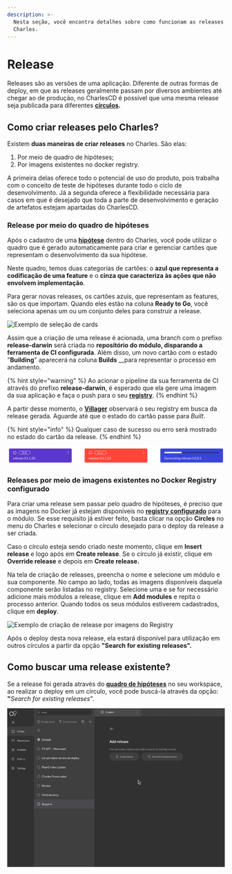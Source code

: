 ```yaml
---
description: >-
  Nesta seção, você encontra detalhes sobre como funcionam as releases no
  Charles.
---
```


# Release

Releases são as versões de uma aplicação. Diferente de outras formas de deploy, em que as releases geralmente passam por diversos ambientes até chegar ao de produção, no CharlesCD é possível que uma mesma release seja publicada para diferentes [**círculos**](circulos.md)**.**

## Como criar releases pelo Charles?

Existem **duas maneiras de criar releases** no Charles. São elas:

1. Por meio de quadro de hipóteses;
2. Por imagens existentes no docker registry.

A primeira delas oferece todo o potencial de uso do produto, pois trabalha com o conceito de teste de hipóteses durante todo o ciclo de desenvolvimento. Já a segunda oferece a flexibilidade necessária para casos em que é desejado que toda a parte de desenvolvimento e geração de artefatos estejam apartadas do CharlesCD.

### Release por meio do quadro de hipóteses

Após o cadastro de uma [**hipótese**](hipotese.md) dentro do Charles, você pode utilizar o quadro que é gerado automaticamente para criar e gerenciar cartões que representam o desenvolvimento da sua hipótese.

Neste quadro, temos duas categorias de cartões: o **azul que representa a codificação de uma feature** e o **cinza que caracteriza às ações que não envolvem implementação**.

Para gerar novas releases, os cartões azuis, que representam as features, são os que importam. Quando eles estão na coluna **Ready to Go**, você seleciona apenas um ou um conjunto deles para construir a release.

![Exemplo de sele&#xE7;&#xE3;o de cards](../.gitbook/assets/gerando-release-board-1-%20%281%29%20%281%29.gif)

Assim que a criação de uma release é acionada, uma branch com o prefixo **release-darwin** será criada no **repositório do módulo, disparando a ferramenta de CI configurada**. Além disso, um novo cartão com o estado "**Building**" aparecerá na coluna **Builds** \_\_para representar o processo em andamento.

{% hint style="warning" %}
Ao acionar o pipeline da sua ferramenta de CI através do prefixo **release-darwin**, é esperado que ela gere uma imagem da sua aplicação e faça o push para o seu [**registry**](../primeiros-passos/definindo-workspace/docker-registry.md).
{% endhint %}

A partir desse momento, o [**Villager**](https://github.com/ZupIT/charlescd/tree/master/villager) observará o seu registry em busca da release gerada. Aguarde até que o estado do cartão passe para _Built_.

{% hint style="info" %}
Qualquer caso de sucesso ou erro será mostrado no estado do cartão da release.
{% endhint %}

![Exemplo de como aparecem os status das releases](../.gitbook/assets/builts%20%281%29.png)

### **Releases por meio de imagens existentes no Docker Registry configurado**

Para criar uma release sem passar pelo quadro de hipóteses, é preciso que as imagens no Docker já estejam disponíveis no [**registry configurado**](../primeiros-passos/definindo-workspace/docker-registry.md) para o módulo. Se esse requisito já estiver feito, basta clicar na opção **Circles** no menu do Charles e selecionar o círculo desejado para o deploy da release a ser criada.

Caso o círculo esteja sendo criado neste momento, clique em **Insert release** e logo após em **Create release**. Se o círculo já existir, clique em **Override release** e depois em **Create release.**

Na tela de criação de releases, preencha o nome e selecione um módulo e sua componente. No campo ao lado, todas as imagens disponíveis daquela componente serão listadas no registry. Selecione uma e se for necessário adicione mais módulos a release, clique em **Add modules** e repita o processo anterior. Quando todos os seus módulos estiverem cadastrados, clique em **deploy**.

![Exemplo de cria&#xE7;&#xE3;o de release por imagens do Registry](../.gitbook/assets/releases-por-meio-de-imagens-existentes%20%282%29.gif)

Após o deploy desta nova release, ela estará disponível para utilização em outros círculos a partir da opção **"Search for existing releases".**

## Como buscar uma release existente?

Se a release foi gerada através do [**quadro de hipóteses**](hipotese.md#gestao-do-board) no seu workspace, ao realizar o deploy em um círculo, você pode buscá-la através da opção: **"**_Search for existing releases_".

![Exemplo de pesquisa de release pelo deploy no c&#xED;rculo](../.gitbook/assets/may-29-2020_17-21-33%20%282%29.gif)

